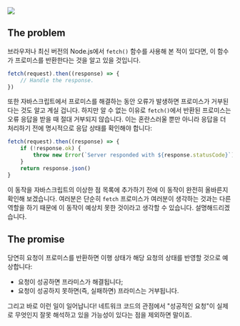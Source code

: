 ![](https://i.imgur.com/ahP0JC8.png)


## The problem

브라우저나 최신 버전의 Node.js에서 `fetch()` 함수를 사용해 본 적이 있다면, 이 함수가 프로미스를 반환한다는 것을 알고 있을 것입니다.

```ts
fetch(request).then((response) => {
	// Handle the response.
})
```

또한 자바스크립트에서 프로미스를 해결하는 동안 오류가 발생하면 프로미스가 거부된다는 것도 알고 계실 겁니다. 하지만 알 수 없는 이유로 `fetch()`에서 반환된 프로미스는 오류 응답을 받을 때 절대 거부되지 않습니다. 이는 혼란스러울 뿐만 아니라 응답을 더 처리하기 전에 명시적으로 응답 상태를 확인해야 합니다:

```ts
fetch(request).then((response) => {
	if (!response.ok) {
		throw new Error(`Server responded with ${response.statusCode}`)
	}
	return response.json()
}
```

이 동작을 자바스크립트의 이상한 점 목록에 추가하기 전에 이 동작이 완전히 올바른지 확인해 보겠습니다. 여러분은 단순히 `fetch` 프로미스가 여러분이 생각하는 것과는 다른 역할을 하기 때문에 이 동작이 예상치 못한 것이라고 생각할 수 있습니다. 설명해드리겠습니다.


## The promise

당연히 요청이 프로미스를 반환하면 이행 상태가 해당 요청의 상태를 반영할 것으로 예상합니다:

- 요청이 성공하면 프라미스가 해결됩니다;
- 요청이 성공하지 못하면(즉, 실패하면) 프라미스는 거부됩니다.

그리고 바로 이런 일이 일어납니다! 네트워크 코드의 관점에서 "성공적인 요청"이 실제로 무엇인지 잘못 해석하고 있을 가능성이 있다는 점을 제외하면 말이죠.


